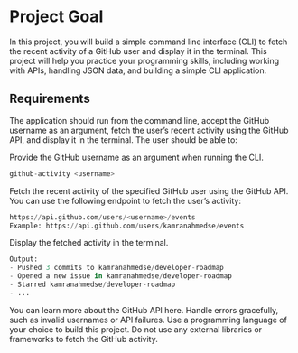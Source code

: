 # Project Goal
In this project, you will build a simple command line interface (CLI) to fetch the recent activity of a GitHub user and display it in the terminal. This project will help you practice your programming skills, including working with APIs, handling JSON data, and building a simple CLI application.

## Requirements
The application should run from the command line, accept the GitHub username as an argument, fetch the user’s recent activity using the GitHub API, and display it in the terminal. The user should be able to:

Provide the GitHub username as an argument when running the CLI.
```python
github-activity <username>
```
Fetch the recent activity of the specified GitHub user using the GitHub API. You can use the following endpoint to fetch the user’s activity:
```python
https://api.github.com/users/<username>/events
Example: https://api.github.com/users/kamranahmedse/events
```
Display the fetched activity in the terminal.
```python
Output:
- Pushed 3 commits to kamranahmedse/developer-roadmap
- Opened a new issue in kamranahmedse/developer-roadmap
- Starred kamranahmedse/developer-roadmap
- ...
```
You can learn more about the GitHub API here.
Handle errors gracefully, such as invalid usernames or API failures.
Use a programming language of your choice to build this project.
Do not use any external libraries or frameworks to fetch the GitHub activity.
